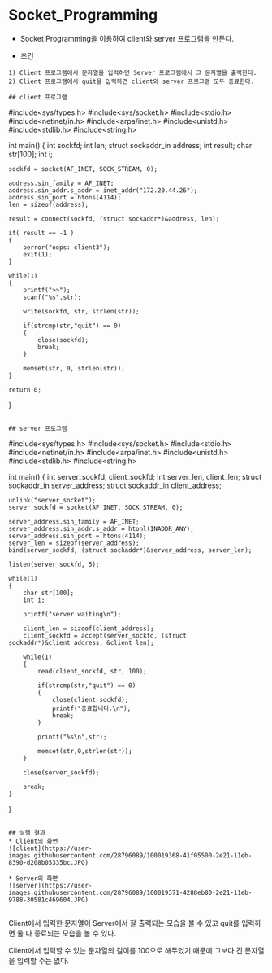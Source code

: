 # Socket_Programming

* Socket Programming을 이용하여 client와 server 프로그램을 만든다.  
  
* 조건
```
1) Client 프로그램에서 문자열을 입력하면 Server 프로그램에서 그 문자열을 출력한다.
2) Client 프로그램에서 quit을 입력하면 client와 server 프로그램 모두 종료한다.

## client 프로그램
```
#include<sys/types.h>
#include<sys/socket.h>
#include<stdio.h>
#include<netinet/in.h>
#include<arpa/inet.h>
#include<unistd.h>
#include<stdlib.h>
#include<string.h>

int main()
{
	int sockfd;
	int len;
	struct sockaddr_in address;
	int result;
	char str[100];
	int i;

	sockfd = socket(AF_INET, SOCK_STREAM, 0);

	address.sin_family = AF_INET;
	address.sin_addr.s_addr = inet_addr("172.20.44.26");
	address.sin_port = htons(4114);
	len = sizeof(address);

	result = connect(sockfd, (struct sockaddr*)&address, len);

	if( result == -1 )
	{
		perror("oops: client3");
		exit(1);
	}

	while(1)
	{
		printf(">>");
		scanf("%s",str);

		write(sockfd, str, strlen(str));

		if(strcmp(str,"quit") == 0)
		{
			close(sockfd);
			break;
		}
		
		memset(str, 0, strlen(str));
	}

	return 0;
}	
```

## server 프로그램
```
#include<sys/types.h>
#include<sys/socket.h>
#include<stdio.h>
#include<netinet/in.h>
#include<arpa/inet.h>
#include<unistd.h>
#include<stdlib.h>
#include<string.h>

int main()
{
	int server_sockfd, client_sockfd;
	int server_len, client_len;
	struct sockaddr_in server_address;
	struct sockaddr_in client_address;

	unlink("server_socket");
	server_sockfd = socket(AF_INET, SOCK_STREAM, 0);

	server_address.sin_family = AF_INET;
	server_address.sin_addr.s_addr = htonl(INADDR_ANY);
	server_address.sin_port = htons(4114);
	server_len = sizeof(server_address);
	bind(server_sockfd, (struct sockaddr*)&server_address, server_len);

	listen(server_sockfd, 5);

	while(1)
	{
		char str[100];
		int i;

		printf("server waiting\n");

		client_len = sizeof(client_address);
		client_sockfd = accept(server_sockfd, (struct sockaddr*)&client_address, &client_len);
	
		while(1)
		{
			read(client_sockfd, str, 100);
		
			if(strcmp(str,"quit") == 0) 
			{
				close(client_sockfd);
				printf("종료합니다.\n");
				break;
			}

			printf("%s\n",str);

			memset(str,0,strlen(str));
		}

		close(server_sockfd);

		break;
	}
}
```

## 실행 결과 
* Client의 화면
![client](https://user-images.githubusercontent.com/28796089/100019368-41f05500-2e21-11eb-8390-d208b05335bc.JPG)  
  
* Server의 화면
![server](https://user-images.githubusercontent.com/28796089/100019371-4288eb80-2e21-11eb-9788-30581c469604.JPG)  
  
```
Client에서 입력한 문자열이 Server에서 잘 출력되는 모습을 볼 수 있고 quit를 입력하면 둘 다 종료되는 모습을 볼 수 있다.

Client에서 입력할 수 있는 문자열의 길이를 100으로 해두었기 때문에 그보다 긴 문자열을 입력할 수는 없다.

```
